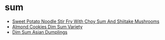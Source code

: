 # sum

 * [Sweet Potato Noodle Stir Fry With Choy Sum And Shiitake Mushrooms](../index/s/sweet-potato-noodle-stir-fry-with-choy-sum-and-shiitake-mushrooms-232269.json)
 * [Almond Cookies Dim Sum Variety](../index/a/almond-cookies-dim-sum-variety.json)
 * [Dim Sum Asian Dumplings](../index/d/dim-sum-asian-dumplings.json)
